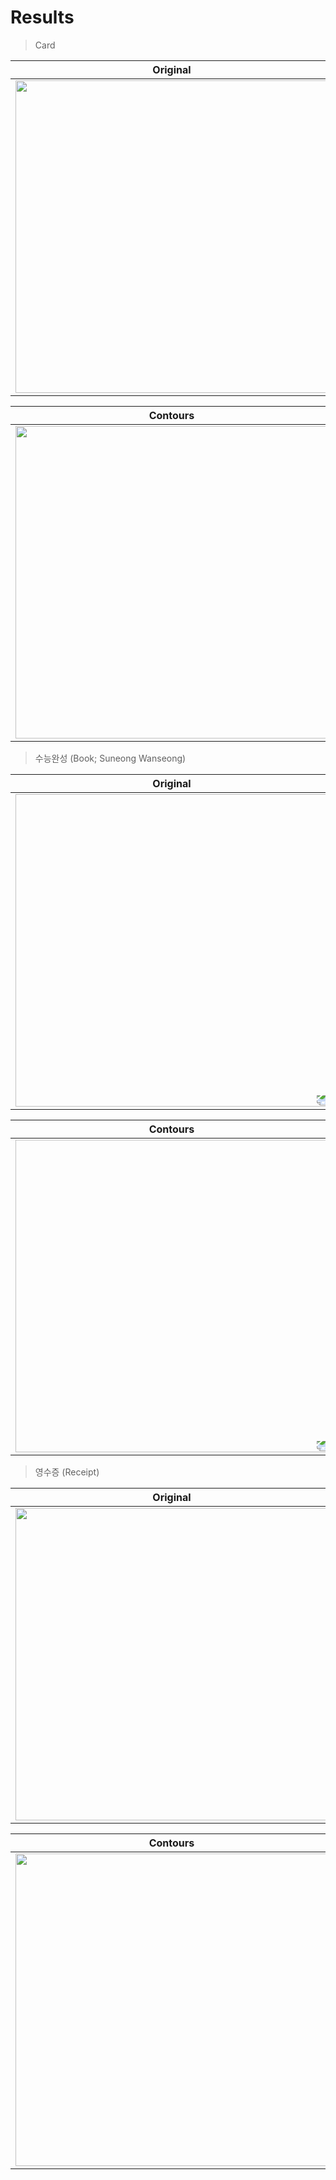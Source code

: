 # Results

> Card

| Original | Canny |
|:-:|:-:|
| <img width=500 src="https://github.com/R3turn-Dev/CVEstimateRectangles/raw/master/data-in/card.jpg"></img> | <img width=500 src="https://github.com/R3turn-Dev/CVEstimateRectangles/raw/master/data-out/card-x1-AllRectangle(True)-canny.jpg"></img> | 

Contours | Contours(Biggest) |
|:-:|:-:|
| <img width=500 src="https://github.com/R3turn-Dev/CVEstimateRectangles/raw/master/data-out/card-x1-AllRectangle(True)-mixed.jpg"></img> | <img width=500 src="https://github.com/R3turn-Dev/CVEstimateRectangles/raw/master/data-out/card-x1-AllRectangle(False)-mixed.jpg"></img> |

> 수능완성 (Book; Suneong Wanseong)

| Original | Canny |
|:-:|:-:|
| <img width=500 style="transform: rotate(180deg);" src="https://github.com/R3turn-Dev/CVEstimateRectangles/raw/master/data-in/suneung_wanseong.jpg"></img> | <img width=500 style="transform: rotate(180deg);" src="https://github.com/R3turn-Dev/CVEstimateRectangles/raw/master/data-out/suneung_wanseong-x1-AllRectangle(True)-canny.jpg"></img> | 

Contours | Contours(Biggest) |
|:-:|:-:|
| <img width=500 style="transform: rotate(180deg);" src="https://github.com/R3turn-Dev/CVEstimateRectangles/raw/master/data-out/suneung_wanseong-x1-AllRectangle(True)-mixed.jpg"></img> | <img width=500 style="transform: rotate(180deg);" src="https://github.com/R3turn-Dev/CVEstimateRectangles/raw/master/data-out/suneung_wanseong-x1-AllRectangle(False)-mixed.jpg"></img> |

> 영수증 (Receipt)

| Original | Canny |
|:-:|:-:|
| <img width=500 src="https://github.com/R3turn-Dev/CVEstimateRectangles/raw/master/data-in/receipt.jpg"></img> | <img width=500 src="https://github.com/R3turn-Dev/CVEstimateRectangles/raw/master/data-out/receipt-x1-AllRectangle(True)-canny.jpg"></img> | 

Contours | Contours(Biggest) |
|:-:|:-:|
| <img width=500 src="https://github.com/R3turn-Dev/CVEstimateRectangles/raw/master/data-out/receipt-x1-AllRectangle(True)-mixed.jpg"></img> | <img width=500 src="https://github.com/R3turn-Dev/CVEstimateRectangles/raw/master/data-out/receipt-x1-AllRectangle(False)-mixed.jpg"></img> |